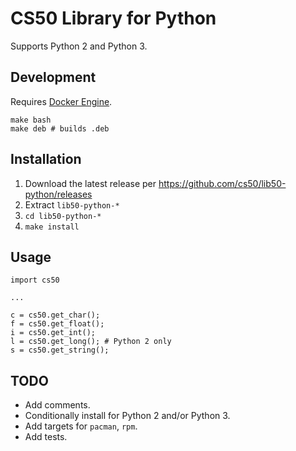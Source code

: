 # CS50 Library for Python

Supports Python 2 and Python 3.

## Development

Requires [Docker Engine](https://docs.docker.com/engine/installation/).

    make bash
    make deb # builds .deb

## Installation

1. Download the latest release per https://github.com/cs50/lib50-python/releases
1. Extract `lib50-python-*`
1. `cd lib50-python-*`
1. `make install`

## Usage

    import cs50

    ...

    c = cs50.get_char();
    f = cs50.get_float();
    i = cs50.get_int();
    l = cs50.get_long(); # Python 2 only
    s = cs50.get_string();

## TODO

* Add comments.
* Conditionally install for Python 2 and/or Python 3.
* Add targets for `pacman`, `rpm`.
* Add tests.

